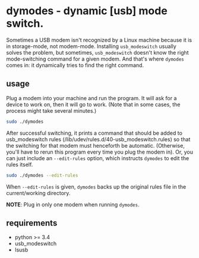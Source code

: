 # dymodes - dynamic [usb] mode switch.
Sometimes a USB modem isn't recognized by a Linux machine because it is in storage-mode, not modem-mode. Installing `usb_modeswitch` usually solves the problem, but sometimes, `usb_modeswitch` doesn't know the right mode-switching command for a given modem. And that's where `dymodes` comes in: it dynamically tries to find the right command.

## usage
Plug a modem into your machine and run the program. It will ask for a device to work on, then it will go to work. (Note that in some cases, the process might take several minutes.)

```sh
sudo ./dymodes
```

After successful switching, it prints a command that should be added to usb_modeswitch rules (/lib/udev/rules.d/40-usb_modeswitch.rules) so that the switching for that modem must henceforth be automatic. (Otherwise, you'll have to rerun this program every time you plug the modem in). Or, you can just include an `--edit-rules` option, which instructs `dymodes` to edit the rules itself.

```sh
sudo ./dymodes --edit-rules
```

When `--edit-rules` is given, `dymodes` backs up the original rules file in the current/working directory.

**NOTE**: Plug in only one modem when running `dymodes`.

## requirements
 - python >= 3.4
 - usb_modeswitch
 - lsusb